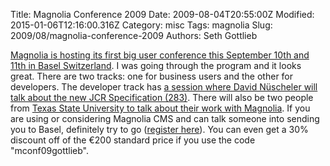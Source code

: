 Title: Magnolia Conference 2009
Date: 2009-08-04T20:55:00Z
Modified: 2015-01-06T12:16:00.316Z
Category: misc
Tags: magnolia
Slug: 2009/08/magnolia-conference-2009
Authors: Seth Gottlieb

[Magnolia is hosting its first big user conference this September 10th and 11th in Basel Switzerland](http://magnolia-cms.com/conference).  I was going through the program and it looks great.  There are two tracks: one for business users and the other for developers.  The developer track has [a session where David Nüscheler will talk about the new JCR Specification (283)](http://magnolia-cms.com/home/conference/program/speakers.html#DavidN).  There will also be two people from [Texas State University to talk about their work with Magnolia](http://magnolia-cms.com/home/customers/case-studies/texas-state-university.html).  If you are using or considering Magnolia CMS and can talk someone into sending you to Basel, definitely try to go ([register here](http://magnolia-cms.com/home/conference/register.html)).  You can even get a 30% discount off of the €200 standard price if you use the code "mconf09gottlieb".
